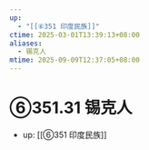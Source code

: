```yaml
---
up:
  - "[[⑥351 印度民族]]"
ctime: 2025-03-01T13:39:13+08:00
aliases:
  - 锡克人
mtime: 2025-09-09T12:37:05+08:00
---
```


# ⑥351.31 锡克人

- up: [[⑥351 印度民族]]
